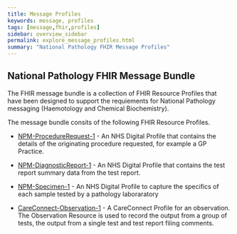 ```yaml
---
title: Message Profiles
keywords: message, profiles
tags: [message,fhir,profiles]
sidebar: overview_sidebar
permalink: explore_message_profiles.html
summary: "National Pathology FHIR Message Profiles"
---
```



## National Pathology FHIR Message Bundle ##

The FHIR message bundle is a collection of FHIR Resource Profiles that have been designed to support the requiements for National Pathology messaging (Haemotology and Chemical Biochemistry).

The message bundle consits of the following FHIR Resource Profiles.

- [NPM-ProcedureRequest-1](https://fhir.nhs.uk/STU3/StructureDefinition/NPM-ProcedureRequest-1) - An NHS Digital Profile that contains the details of the originating procedure requested, for example a GP Practice.

- [NPM-DiagnosticReport-1](https://fhir.nhs.uk/STU3/StructureDefinition/NPM-DiagnoticReport-1) - An NHS Digital Profile that contains the test report summary data from the test report. 

- [NPM-Specimen-1](https://fhir.nhs.uk/STU3/StructureDefinition/NPM-Specimen-1) - An NHS Digital Profile to capture the specifics of each sample tested by a pathology laboraratory 

- [CareConnect-Observation-1](https://fhir.hl7.org.uk/STU3/StructureDefinition/CareConnect-Observation-1) - A CareConnect Profile for an observation. The Observation Resource is used to record the output from a group of tests, the output from a single test and test report filing comments.

